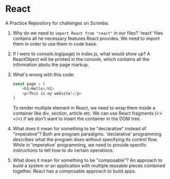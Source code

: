 # React

A Practice Repository for challenges on Scrimba.


1. Why do we need to `import React from "react"` in our files?
'react' files contains all he necessary features React provides. We need to import them in order to use them in code base.

2. If I were to console.log(page) in index.js, what would show up?
A ReactObject will be printed in the console, which contains all the information abotu the page markup.

3. What's wrong with this code:

    ```javascript
    const page = (
        <h1>Hello</h1>
        <p>This is my website!</p>
    )
    ```

    To render multiple element in React, we need to wrap them inside a container like div, section, article etc. We can use React fragments (<></>) if we don't want to insert the container in the DOM tree.

4. What does it mean for something to be "declarative" instead of "imperative"?
Both are program paradigms. 'declarative' programming describes what the program does without specifying its control flow. While in 'imperative' programming, we need to provide specific instructions to tell how to do certain operations.

5. What does it mean for something to be "composable"?
An approach to build a system or an application with multiple reusable pieces combined together. React has a composable approach to build apps.